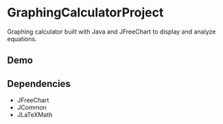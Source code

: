 # GraphingCalculatorProject
Graphing calculator built with Java and JFreeChart to display and analyze equations.
## Demo

## Dependencies
- JFreeChart
- JCommon
- JLaTeXMath
